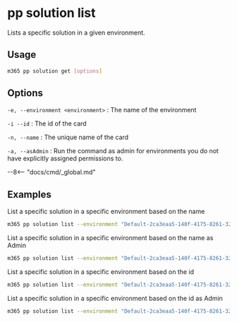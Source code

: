 # pp solution list

Lists a specific solution in a given environment.

## Usage

```sh
m365 pp solution get [options]
```

## Options

`-e, --environment <environment>`
: The name of the environment

`-i --id`
: The id of the card

`-n, --name`
: The unique name of the card

`-a, --asAdmin`
: Run the command as admin for environments you do not have explicitly assigned permissions to.

--8<-- "docs/cmd/_global.md"

## Examples

List a specific solution in a specific environment based on the name

```sh
m365 pp solution list --environment "Default-2ca3eaa5-140f-4175-8261-3272edf9f339" --name "Default"
```

List a specific solution in a specific environment based on the name as Admin

```sh
m365 pp solution list --environment "Default-2ca3eaa5-140f-4175-8261-3272edf9f339" --name "Default" --asAdmin
```

List a specific solution in a specific environment based on the id

```sh
m365 pp solution list --environment "Default-2ca3eaa5-140f-4175-8261-3272edf9f339" --id "ee62fd63-e49e-4c09-80de-8fae1b9a427e"
```

List a specific solution in a specific environment based on the id as Admin

```sh
m365 pp solution list --environment "Default-2ca3eaa5-140f-4175-8261-3272edf9f339" --id "ee62fd63-e49e-4c09-80de-8fae1b9a427e" --asAdmin
```

